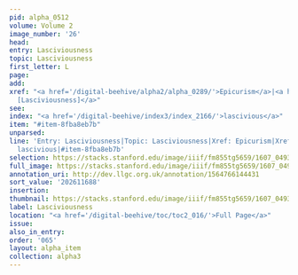 ```yaml
---
pid: alpha_0512
volume: Volume 2
image_number: '26'
head:
entry: Lasciviousness
topic: Lasciviousness
first_letter: L
page:
add:
xref: "<a href='/digital-beehive/alpha2/alpha_0289/'>Epicurism</a>|<a href='/digital-beehive/num6/num_2015/'>1402
  [Lasciviousness]</a>"
see:
index: "<a href='/digital-beehive/index3/index_2166/'>lascivious</a>"
item: "#item-8fba8eb7b"
unparsed:
line: 'Entry: Lasciviousness|Topic: Lasciviousness|Xref: Epicurism|Xref: 1402 [Lasciviousness]|Index:
  lascivious|#item-8fba8eb7b'
selection: https://stacks.stanford.edu/image/iiif/fm855tg5659/1607_0493/680,1688,3091,616/full/0/default.jpg
full_image: https://stacks.stanford.edu/image/iiif/fm855tg5659/1607_0493/full/full/0/default.jpg
annotation_uri: http://dev.llgc.org.uk/annotation/1564766144431
sort_value: '202611688'
insertion:
thumbnail: https://stacks.stanford.edu/image/iiif/fm855tg5659/1607_0493/680,1688,600,180/250,/0/default.jpg
label: Lasciviousness
location: "<a href='/digital-beehive/toc/toc2_016/'>Full Page</a>"
issue:
also_in_entry:
order: '065'
layout: alpha_item
collection: alpha3
---
```

